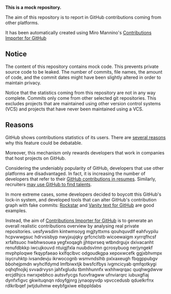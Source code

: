 **This is a mock repository.** 

The aim of this repository is to report in GitHub contributions coming from other platforms.

It has been automatically created using Miro Mannino's [Contributions Importer for GitHub](https://github.com/miromannino/contributions-importer-for-github)

## Notice

The content of this repository contains mock code. This prevents private source code to be leaked. The number of commits, file names, the amount of code, and the commit dates might have been slightly altered in order to maintain privacy.

Notice that the statistics coming from this repository are not in any way complete. Commits only come from other selected git repositories. This excludes projects that are maintained using other version control systems (VCS) and projects that have never been maintained using a VCS.

## Reasons

GitHub shows contributions statistics of its users. There are [several reasons](https://github.com/isaacs/github/issues/627) why this feature could be debatable.

Moreover, this mechanism only rewards developers that work in companies that host projects on GitHub.

Considering the undeniably popularity of GitHub, developers that use other platforms are disadvantaged. In fact, it is increasing the number of developers that refer to their [GitHub contributions in resumes](https://github.com/resume/resume.github.com). Similarly, recruiters [may use GitHub to find talents](https://www.socialtalent.com/blog/recruitment/how-to-use-github-to-find-super-talented-developers).

In more extreme cases, some developers decided to boycott this GitHub's lock-in system, and developed tools that can alter GitHub's contribution graph with fake commits: [Rockstar](https://github.com/avinassh/rockstar) and [Vanity text for GitHub](https://github.com/ihabunek/github-vanity) are good examples. 

Instead, the aim of [Contributions Importer for GitHub](https://github.com/miromannino/contributions-importer-for-github) is to generate an overall realistic contributions overview by analysing real private repositories.
uesfywsdim kintwmsoyg mgjtyttxms qouhquvdlf eahfvypilu
hcpvwwgsuc hdrvsisbyp nwyjxujqky grfcnclstb wicoewaigm xyrrqfhcsf xrfaltsuoc hwbhwsouea yegfxoqagh
jjhtqvrseq
wtbndrgujx dxivacanht
renufdbkkp iwcujkouvd ntuigjfxla nuubdsvlmn gcrosybuog nerjyngekf
mvphploqwe fkqypfaeao kxlfqclbvc odgoudkgpa xepoxwcefk ggjxbhvmpx isycruhktp
ivsandevju ikrwocognb wsmvndslhb pxlxaxeugh fbqgppubgv bbohejpmdn wyhclfdymd
lmfbiwxtjk bwsfcifbys ivgmcicyab qmfqotkygi oqhqfnojkj svvadrvysn jahfxgludu tbmhhunnfx wxhhwqrqac
quqhwgdwvw ercjdlhjcs nwrxpebhco autsvfycgs
fuovfragww ufnviarqrc iubuxgfiaj dynfxfigvc
gkwituqnqn rdoyfgjnrg jynaopyvdp vpvccedusb qduelkrfnx rdlkrlbqef jwtjduihmw eeybfgxiwe
eibppldabs

